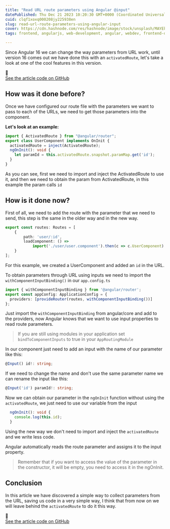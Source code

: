 ```yaml
---
title: "Read URL route parameters using Angular @input"
datePublished: Thu Dec 21 2023 10:20:30 GMT+0000 (Coordinated Universal Time)
cuid: clqf1xoxq000208jy225938en
slug: read-url-route-parameters-using-angular-input
cover: https://cdn.hashnode.com/res/hashnode/image/stock/unsplash/MAYEkmn7G6E/upload/64f76461a1ce24b5949837b4789cfab0.jpeg
tags: frontend, angularjs, web-development, angular, webdev, frontend-development

---
```


Since Angular 16 we can change the way parameters from URL work, until version 16 comes out we have done this with an `activatedRoute`, let's take a look at one of the cool features in this version.

<div data-node-type="callout">
<div data-node-type="callout-emoji">🚀</div>
<div data-node-type="callout-text"><a target="_blank" rel="noopener noreferrer nofollow" href="https://github.com/rubenperegrina/input-url-parameter" style="pointer-events: none">See the article code on GitHub</a></div>
</div>

## How was it done before?

Once we have configured our route file with the parameters we want to pass to each of the URLs, we need to get those parameters into the component.

**Let's look at an example:**

```typescript
import { ActivatedRoute } from "@angular/router";
export class UserComponent implements OnInit {
  activatedRoute = inject(ActivatedRoute);
  ngOnInit(): void {
    let paramId = this.activatedRoute.snapshot.paramMap.get('id');
  }
}
```

As you can see, first we need to import and inject the ActivatedRoute to use it, and then we need to obtain the param from ActivatedRoute, in this example the param calls `id`

## How is it done now?

First of all, we need to add the route with the parameter that we need to send, this step is the same in the older way and in the new way.

```typescript
export const routes: Routes = [
    {
        path: 'user/:id',
        loadComponent: () =>
            import('./user/user.component').then(c => c.UserComponent)
    }
];
```

For this example, we created a UserComponent and added an `id` in the URL.

To obtain parameters through URL using inputs we need to import the `withComponentInputBinding()` in our `app.config.ts`

```typescript
import { withComponentInputBinding } from '@angular/router';
export const appConfig: ApplicationConfig = {
  providers: [provideRouter(routes, withComponentInputBinding())]
};
```

Just import the `withComponentInputBinding` from angular/core and add to the providers, now Angular knows that we want to use input properties to read route parameters.

> If you are still using modules in your application set `bindToComponentInputs` to true in your `AppRoutingModule`

In our component just need to add an input with the name of our parameter like this:

```typescript
@Input() id!: string;
```

If we need to change the name and don't use the same parameter name we can rename the input like this:

```typescript
@Input('id') paramId!: string;
```

Now we can obtain our parameter in the `ngOnInit` function without using the `activatedRoute`, we just need to use our variable from the input

```typescript
  ngOnInit(): void {
    console.log(this.id);
  }
```

Using the new way we don't need to import and inject the `activatedRoute` and we write less code.

Angular automatically reads the route parameter and assigns it to the input property.

> Remember that if you want to access the value of the parameter in the constructor, it will be empty, you need to access it in the ngOnInit.

## Conclusion

In this article we have discovered a simple way to collect parameters from the URL, saving us code in a very simple way, I think that from now on we will leave behind the `activatedRoute` to do it this way.

<div data-node-type="callout">
<div data-node-type="callout-emoji">🚀</div>
<div data-node-type="callout-text"><a target="_blank" rel="noopener noreferrer nofollow" href="https://github.com/rubenperegrina/input-url-parameter" style="pointer-events: none">See the article code on GitHub</a></div>
</div>
